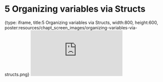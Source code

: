 # 5 Organizing variables via Structs
 
{type: iframe, title:5 Organizing variables via Structs, width:800, height:600, poster:resources/chapt_screen_images/organizing-variables-via-structs.png}
![](https://hutchdatascience.org/WDL_Workflows_Guide/no_toc/organizing-variables-via-structs.html)
 

 
